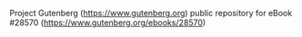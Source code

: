 Project Gutenberg (https://www.gutenberg.org) public repository for eBook #28570 (https://www.gutenberg.org/ebooks/28570)
